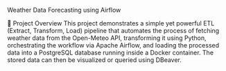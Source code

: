 Weather Data Forecasting using Airflow

📌 Project Overview
This project demonstrates a simple yet powerful ETL (Extract, Transform, Load) pipeline that automates the process of fetching weather data from the Open-Meteo API, transforming it using Python, orchestrating the workflow via Apache Airflow, and loading the processed data into a PostgreSQL database running inside a Docker container. The stored data can then be visualized or queried using DBeaver.

